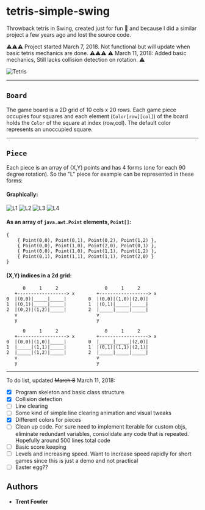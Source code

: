 # tetris-simple-swing

Throwback tetris in Swing, created just for fun :space_invader: and because I did a similar project a few years ago and lost the source code.

:warning::warning::warning: Project started March 7, 2018. Not functional but will update when basic tetris mechanics are done. :warning::warning::warning:
:warning: March 11, 2018: Added basic mechanics, Still lacks collision detection on rotation. :warning: 

![Tetris](https://i.imgur.com/sOeYrcR.gif)

---

## ```Board```

The game board is a 2D grid of 10 cols x 20 rows. Each game piece occupies four squares and each element (```Color[row][col]```) of the board holds the ```Color``` of the square at index (row,col). The default color represents an unoccupied square. 

---

## ```Piece```

Each piece is an array of (X,Y) points and has 4 forms (one for each 90 degree rotation). So the "L" piece for example can be represented in these forms:

#### Graphically:

![L1](https://i.imgur.com/BwikjfQ.png)
![L2](https://i.imgur.com/GSTufYk.png)
![L3](https://i.imgur.com/8ALZqZI.png)
![L4](https://i.imgur.com/8wlKCek.png)



#### As an array of ```java.awt.Point``` elements, ```Point[]```:

    {
        { Point(0,0), Point(0,1), Point(0,2), Point(1,2) },
        { Point(0,0), Point(1,0), Point(2,0), Point(0,1) },
        { Point(0,0), Point(1,0), Point(1,1), Point(1,2) },
        { Point(0,1), Point(1,1), Point(1,1), Point(2,0) }
    }



#### (X,Y) indices in a 2d grid:

          0     1     2                 0     1     2      
       +------------------> x        +------------------> x
    0  |(0,0)|_____|_____|        0  |(0,0)|(1,0)|(2,0)|   
    1  |(0,1)|_____|_____|        1  |(0,1)|_____|_____|   
    2  |(0,2)|(1,2)|_____|        2  |_____|_____|_____|   
       v                             v                     
       y                             y                     
    
          0     1     2                 0     1     2      
       +------------------> x        +------------------> x
    0  |(0,0)|(1,0)|_____|        0  |_____|_____|(2,0)|   
    1  |_____|(1,1)|_____|        1  |(0,1)|(1,1)|(2,1)|   
    2  |_____|(1,2)|_____|        2  |_____|_____|_____|   
       v                             v                     
       y                             y                     

---

To do list, updated ~~March 8~~ March 11, 2018: 
- [X] Program skeleton and basic class structure
- [X] Collision detection 
- [ ] Line clearing 
- [ ] Some kind of simple line clearing animation and visual tweaks 
- [X] Different colors for pieces
- [ ] Clean up code. For sure need to implement Iterable for custom objs, eliminate redundant variables, consolidate any code that is repeated. Hopefully around 500 lines total code
- [ ] Basic score keeping
- [ ] Levels and increasing speed. Want to increase speed rapidly for short games since this is just a demo and not practical
- [ ] Easter egg??

## Authors

* **Trent Fowler**

